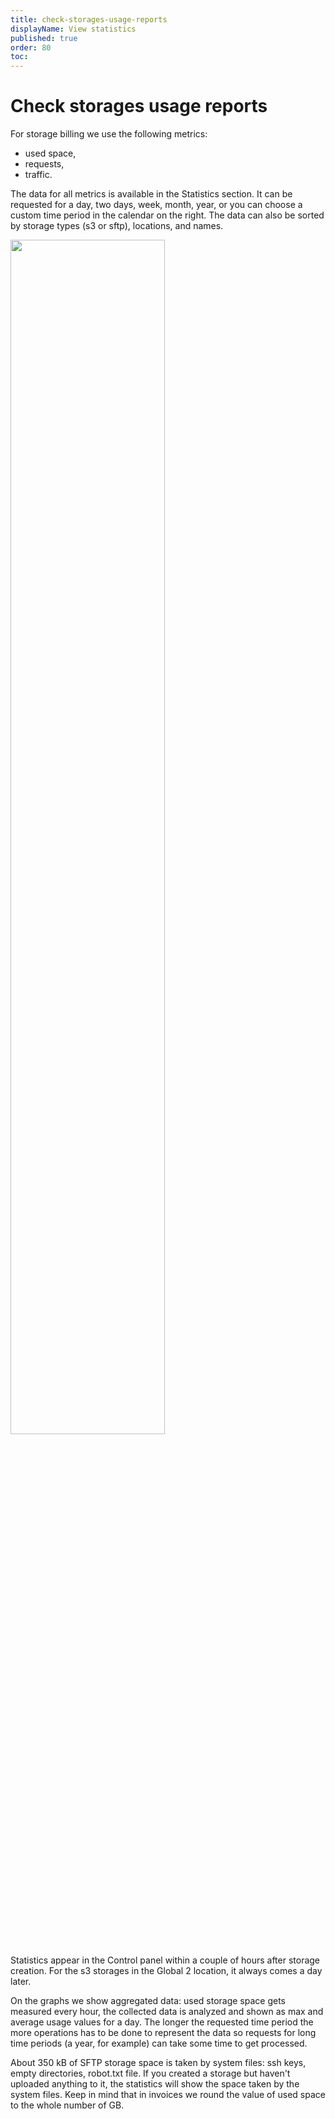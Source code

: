```yaml
---
title: check-storages-usage-reports
displayName: View statistics
published: true
order: 80
toc:
---
```


# Check storages usage reports

For storage billing we use the following metrics:

- used space,
- requests,
- traffic.

The data for all metrics is available in the Statistics section. It can be requested for a day, two days, week, month, year, or you can choose a custom time period in the calendar on the right. The data can also be sorted by storage types (s3 or sftp), locations, and names.

<img src="https://support.gcore.com/hc/article_attachments/360003274157/Screenshot_70.png" alt="" width="70%">

Statistics appear in the Control panel within a couple of hours after storage creation. For the s3 storages in the Global 2 location, it always comes a day later. 

On the graphs we show aggregated data: used storage space gets measured every hour, the collected data is analyzed and shown as max and average usage values for a day. The longer the requested time period the more operations has to be done to represent the data so requests for long time periods (a year, for example) can take some time to get processed.

About 350 kB of SFTP storage space is taken by system files: ssh keys, empty directories, robot.txt file. If you created a storage but haven't uploaded anything to it, the statistics will show the space taken by the system files. Keep in mind that in invoices we round the value of used space to the whole number of GB.